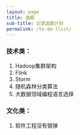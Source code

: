 ```yaml
---
layout: page
title: 选题
sub-title: 记录选题计划
permalink: /to-do-llist/
---
```


### 技术类：
1. Hadoop集群架构
2. Flink
3. Storm
4. 随机森林分类算法
5. 大数据领域编程语言选择

### 文化类：
1. 软件工程没有银弹


